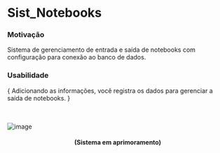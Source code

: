 # Sist_Notebooks

<h3>Motivação</h3>
Sistema de gerenciamento de entrada e saída de notebooks com configuração para conexão ao banco de dados. 

<h3>Usabilidade</h3>
{ Adicionando as informações, você registra os dados para gerenciar a saída de notebooks. }


<br><br>
![image](https://user-images.githubusercontent.com/99377147/190051461-733e1a14-d4c2-4a91-a426-edea2f73b9a1.png)



<div align="center"><h4>(Sistema em aprimoramento)</h4></div>
